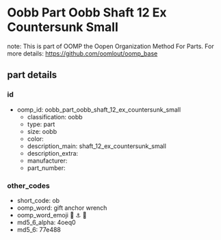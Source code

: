 # Oobb Part Oobb Shaft 12 Ex Countersunk Small  

note: This is part of OOMP the Oopen Organization Method For Parts. For more details: https://github.com/oomlout/oomp_base

##  part details





### id
* oomp_id: oobb_part_oobb_shaft_12_ex_countersunk_small
  * classification: oobb
  * type: part
  * size: oobb
  * color: 
  * description_main: shaft_12_ex_countersunk_small
  * description_extra: 
  * manufacturer: 
  * part_number: 

### other_codes
* short_code: ob
* oomp_word: gift anchor wrench
* oomp_word_emoji :gift: :anchor: :wrench:
* md5_6_alpha: 4oeq0
* md5_6: 77e488